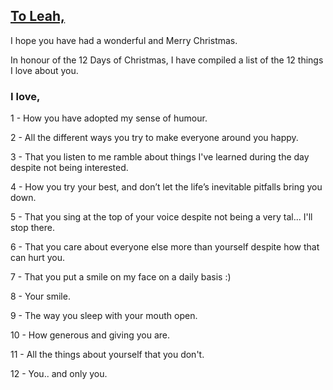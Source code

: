## [To Leah,]()

I hope you have had a wonderful and Merry Christmas.

In honour of the 12 Days of Christmas, I have compiled a list of the 12 things I love about you.

### I love,

1 - How you have adopted my sense of humour.

2 - All the different ways you try to make everyone around you happy.

3 - That you listen to me ramble about things I've learned during the day despite not being interested.

4 - How you try your best, and don’t let the life’s inevitable pitfalls bring you down.

5 - That you sing at the top of your voice despite not being a very tal... I'll stop there.

6 - That you care about everyone else more than yourself despite how that can hurt you.

7 - That you put a smile on my face on a daily basis :)

8 - Your smile.

9 - The way you sleep with your mouth open.

10 - How generous and giving you are.

11 - All the things about yourself that you don't.

12 - You.. and only you.
